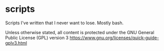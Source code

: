 scripts
=======

Scripts I've written that I never want to lose.  Mostly bash.

Unless otherwise stated, all content is protected under the
GNU General Public License (GPL) version 3
https://www.gnu.org/licenses/quick-guide-gplv3.html

